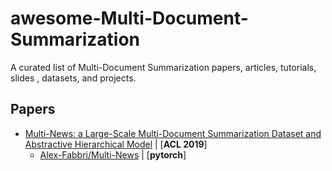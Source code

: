 # awesome-Multi-Document-Summarization
A curated list of Multi-Document Summarization papers, articles, tutorials, slides , datasets, and projects.

## Papers
- [Multi-News: a Large-Scale Multi-Document Summarization Dataset and Abstractive Hierarchical Model](https://arxiv.org/abs/1906.01749) | [**ACL 2019**]
  + [Alex-Fabbri/Multi-News](https://github.com/Alex-Fabbri/Multi-News) | [**pytorch**]
